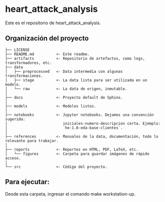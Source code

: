 heart_attack_analysis
==============================

Este es el repositorio de heart_attack_analysis.


Organización del proyecto
------------

    ├── LICENSE
    ├── README.md          <- Este readme.
    ├── artifacts          <- Repositorio de artefactos, como logs, transformadores, etc.
    ├── data
    │   ├── preprocessed   <- Data intermedia con algunas transformaciones.
    │   ├── stage          <- La data lista para ser utilizada en un modelo.
    │   └── raw            <- La data de origen, inmutable.
    │
    ├── docs               <- Proyecto default de Sphinx.
    │
    ├── models             <- Modelos listos.
    │
    ├── notebooks          <- Jupyter notebooks. Dejamos una convención sugerida:
    │                         iniciales-numero-descripcion corta. Ejemplo:
    │                         `he-1.0-eda-base-clientes`.
    │
    ├── references         <- Manuales de la data, documentación, todo lo relevante para trabajar.
    │
    ├── reports            <- Reportes en HTML, PDF, LaTeX, etc.
    │   └── figures        <- Carpeta para guardar imágenes de rápido acceso.
    │
    └── src                <- Código del proyecto.
    
    
Para ejecutar:
------------

Desde esta carpeta, ingresar el comando make workstation-up.


